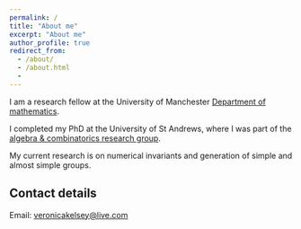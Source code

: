 ```yaml
---
permalink: /
title: "About me"
excerpt: "About me"
author_profile: true
redirect_from:
  - /about/
  - /about.html
  -
---
```


I am a research fellow at the University of Manchester [Department of mathematics](https://www.maths.manchester.ac.uk).

I completed my PhD at the University of St Andrews, where I was part of the [algebra & combinatorics research group](https://algebra-combinatorics.wp.st-andrews.ac.uk).

My current research is on numerical invariants and generation of simple and almost simple groups. 



## Contact details
 
Email: veronicakelsey@live.com
